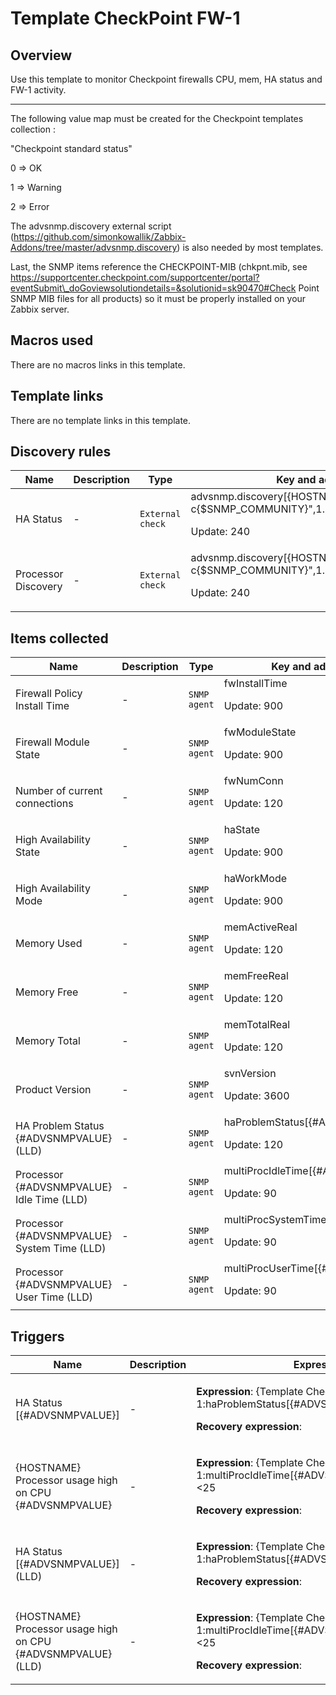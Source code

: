 # Template CheckPoint FW-1

## Overview

Use this template to monitor Checkpoint firewalls CPU, mem, HA status and FW-1 activity.


 


****


 


The following value map must be created for the Checkpoint templates collection :


 


"Checkpoint standard status"


 


0 ⇒ OK


 


1 ⇒ Warning


 


2 ⇒ Error


 


The advsnmp.discovery external script (https://github.com/simonkowallik/Zabbix-Addons/tree/master/advsnmp.discovery) is also needed by most templates.


Last, the SNMP items reference the CHECKPOINT-MIB (chkpnt.mib, see https://supportcenter.checkpoint.com/supportcenter/portal?eventSubmit\_doGoviewsolutiondetails=&solutionid=sk90470#Check Point SNMP MIB files for all products) so it must be properly installed on your Zabbix server.

## Macros used

There are no macros links in this template.

## Template links

There are no template links in this template.

## Discovery rules

|Name|Description|Type|Key and additional info|
|----|-----------|----|----|
|HA Status|<p>-</p>|`External check`|advsnmp.discovery[{HOSTNAME},"-v2c -c{$SNMP_COMMUNITY}",1.3.6.1.4.1.2620.1.5.13.1.2,1.3]<p>Update: 240</p>|
|Processor Discovery|<p>-</p>|`External check`|advsnmp.discovery[{HOSTNAME},"-v2c -c{$SNMP_COMMUNITY}",1.3.6.1.4.1.2620.1.6.7.5.1.1,1.3]<p>Update: 240</p>|
## Items collected

|Name|Description|Type|Key and additional info|
|----|-----------|----|----|
|Firewall Policy Install Time|<p>-</p>|`SNMP agent`|fwInstallTime<p>Update: 900</p>|
|Firewall Module State|<p>-</p>|`SNMP agent`|fwModuleState<p>Update: 900</p>|
|Number of current connections|<p>-</p>|`SNMP agent`|fwNumConn<p>Update: 120</p>|
|High Availability State|<p>-</p>|`SNMP agent`|haState<p>Update: 900</p>|
|High Availability Mode|<p>-</p>|`SNMP agent`|haWorkMode<p>Update: 900</p>|
|Memory Used|<p>-</p>|`SNMP agent`|memActiveReal<p>Update: 120</p>|
|Memory Free|<p>-</p>|`SNMP agent`|memFreeReal<p>Update: 120</p>|
|Memory Total|<p>-</p>|`SNMP agent`|memTotalReal<p>Update: 120</p>|
|Product Version|<p>-</p>|`SNMP agent`|svnVersion<p>Update: 3600</p>|
|HA Problem Status {#ADVSNMPVALUE} (LLD)|<p>-</p>|`SNMP agent`|haProblemStatus[{#ADVSNMPVALUE}]<p>Update: 120</p>|
|Processor {#ADVSNMPVALUE} Idle Time (LLD)|<p>-</p>|`SNMP agent`|multiProcIdleTime[{#ADVSNMPVALUE}]<p>Update: 90</p>|
|Processor {#ADVSNMPVALUE} System Time (LLD)|<p>-</p>|`SNMP agent`|multiProcSystemTime[{#ADVSNMPVALUE}]<p>Update: 90</p>|
|Processor {#ADVSNMPVALUE} User Time (LLD)|<p>-</p>|`SNMP agent`|multiProcUserTime[{#ADVSNMPVALUE}]<p>Update: 90</p>|
## Triggers

|Name|Description|Expression|Priority|
|----|-----------|----------|--------|
|HA Status [{#ADVSNMPVALUE}]|<p>-</p>|<p>**Expression**: {Template CheckPoint FW-1:haProblemStatus[{#ADVSNMPVALUE}].str(OK)}=0</p><p>**Recovery expression**: </p>|average|
|{HOSTNAME} Processor usage high on CPU {#ADVSNMPVALUE}|<p>-</p>|<p>**Expression**: {Template CheckPoint FW-1:multiProcIdleTime[{#ADVSNMPVALUE}].avg(300)}<25</p><p>**Recovery expression**: </p>|average|
|HA Status [{#ADVSNMPVALUE}] (LLD)|<p>-</p>|<p>**Expression**: {Template CheckPoint FW-1:haProblemStatus[{#ADVSNMPVALUE}].str(OK)}=0</p><p>**Recovery expression**: </p>|average|
|{HOSTNAME} Processor usage high on CPU {#ADVSNMPVALUE} (LLD)|<p>-</p>|<p>**Expression**: {Template CheckPoint FW-1:multiProcIdleTime[{#ADVSNMPVALUE}].avg(300)}<25</p><p>**Recovery expression**: </p>|average|
